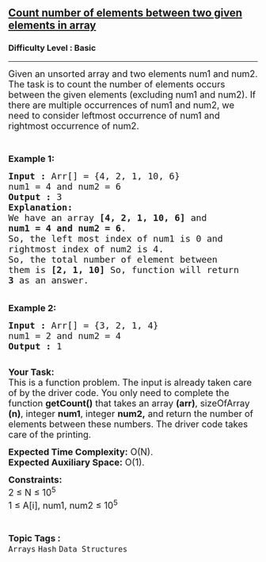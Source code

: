 <h2><a href="https://practice.geeksforgeeks.org/problems/count-number-of-elements-between-two-given-elements-in-array4044/1?page=2&difficulty[]=-1&sortBy=difficulty">Count number of elements between two given elements in array</a></h2><h3>Difficulty Level : Basic</h3><hr><div class="problems_problem_content__Xm_eO"><p><span style="font-size:18px">Given an unsorted array and two elements num1 and num2. The task is to count the number of elements occurs between the given elements (excluding num1 and num2). If there are multiple occurrences of num1 and num2, we need to consider leftmost occurrence of num1 and rightmost occurrence of num2.</span></p>

<p>&nbsp;</p>

<p><span style="font-size:18px"><strong>Example 1:</strong></span></p>

<pre><span style="font-size:18px"><strong>Input :</strong> Arr[] = {4, 2, 1, 10, 6}
num1 = 4 and num2 = 6
<strong>Output :</strong> 3
<strong>Explanation:
</strong>We have an array <strong>[4, 2, 1, 10, 6]</strong> and 
<strong>num1 = 4 and num2 = 6</strong>. 
So, the left most index of num1 is 0 and 
rightmost index of num2 is 4. 
So, the total number of element between 
them is <strong>[2, 1, 10] </strong>So, function will return 
<strong>3</strong> as an answer.

</span></pre>

<p><span style="font-size:18px"><strong>Example 2:</strong></span></p>

<pre><span style="font-size:18px"><strong>Input :</strong> Arr[] = {3, 2, 1, 4}
num1 = 2 and num2 = 4
<strong>Output :</strong> 1</span>
</pre>

<p><br>
<span style="font-size:18px"><strong>Your Task:</strong><br>
This is a function problem. The input is already taken care of by the driver code. You only need to complete the function <strong>getCount()</strong> that takes an array <strong>(arr)</strong>, sizeOfArray <strong>(n)</strong>, integer <strong>num1</strong>, integer <strong>num2,</strong>&nbsp;and return the number of elements between these numbers. The driver code takes care of the printing.</span></p>

<p><span style="font-size:18px"><strong>Expected Time Complexity:</strong>&nbsp;O(N).<br>
<strong>Expected Auxiliary Space:</strong>&nbsp;O(1).</span></p>

<p><span style="font-size:18px"><strong>Constraints:</strong><br>
2 ≤ N ≤ 10<sup>5</sup><br>
1&nbsp;≤ A[i], num1, num2 ≤ 10<sup>5</sup></span></p>
</div><br><p><span style=font-size:18px><strong>Topic Tags : </strong><br><code>Arrays</code>&nbsp;<code>Hash</code>&nbsp;<code>Data Structures</code>&nbsp;